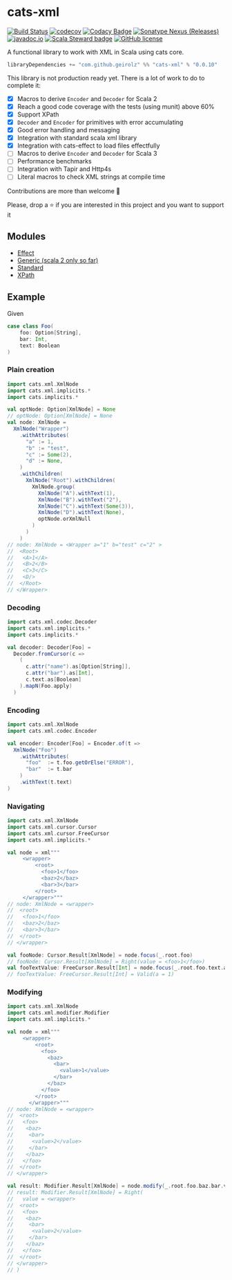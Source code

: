 # cats-xml

[![Build Status](https://github.com/geirolz/cats-xml/actions/workflows/cicd.yml/badge.svg)](https://github.com/geirolz/cats-xml/actions)
[![codecov](https://img.shields.io/codecov/c/github/geirolz/cats-xml)](https://codecov.io/gh/geirolz/cats-xml)
[![Codacy Badge](https://app.codacy.com/project/badge/Grade/3101ec45f0114ad0abde91181c8c238c)](https://www.codacy.com/gh/geirolz/cats-xml/dashboard?utm_source=github.com&amp;utm_medium=referral&amp;utm_content=geirolz/cats-xml&amp;utm_campaign=Badge_Grade)
[![Sonatype Nexus (Releases)](https://img.shields.io/nexus/r/com.github.geirolz/cats-xml-core_2.13?server=https%3A%2F%2Foss.sonatype.org)](https://mvnrepository.com/artifact/com.github.geirolz/cats-xml-core)
[![javadoc.io](https://javadoc.io/badge2/com.github.geirolz/cats-xml-core_2.13/javadoc.io.svg)](https://javadoc.io/doc/com.github.geirolz/cats-xml-core_2.13)
[![Scala Steward badge](https://img.shields.io/badge/Scala_Steward-helping-blue.svg?style=flat&logo=data:image/png;base64,iVBORw0KGgoAAAANSUhEUgAAAA4AAAAQCAMAAAARSr4IAAAAVFBMVEUAAACHjojlOy5NWlrKzcYRKjGFjIbp293YycuLa3pYY2LSqql4f3pCUFTgSjNodYRmcXUsPD/NTTbjRS+2jomhgnzNc223cGvZS0HaSD0XLjbaSjElhIr+AAAAAXRSTlMAQObYZgAAAHlJREFUCNdNyosOwyAIhWHAQS1Vt7a77/3fcxxdmv0xwmckutAR1nkm4ggbyEcg/wWmlGLDAA3oL50xi6fk5ffZ3E2E3QfZDCcCN2YtbEWZt+Drc6u6rlqv7Uk0LdKqqr5rk2UCRXOk0vmQKGfc94nOJyQjouF9H/wCc9gECEYfONoAAAAASUVORK5CYII=)](https://scala-steward.org)
[![GitHub license](https://img.shields.io/github/license/geirolz/cats-xml)](https://github.com/geirolz/cats-xml/blob/master/LICENSE)

A functional library to work with XML in Scala using cats core.

```sbt
libraryDependencies += "com.github.geirolz" %% "cats-xml" % "0.0.10"
```

This library is not production ready yet. There is a lot of work to do to complete it:
- [X] Macros to derive `Encoder` and `Decoder` for Scala 2
- [X] Reach a good code coverage with the tests (using munit) above 60%
- [X] Support XPath
- [X] `Decoder` and `Encoder` for primitives with error accumulating
- [X] Good error handling and messaging 
- [X] Integration with standard scala xml library
- [X] Integration with cats-effect to load files effectfully
- [ ] Macros to derive `Encoder` and `Decoder` for Scala 3
- [ ] Performance benchmarks
- [ ] Integration with Tapir and Http4s
- [ ] Literal macros to check XML strings at compile time

Contributions are more than welcome 💪

Please, drop a ⭐️ if you are interested in this project and you want to support it 

## Modules
- [Effect](docs/compiled/effect.md)
- [Generic (scala 2 only so far)](docs/compiled/generic.md)
- [Standard](docs/compiled/standard.md)
- [XPath](docs/compiled/xpath.md)

## Example
Given
```scala
case class Foo(
    foo: Option[String], 
    bar: Int, 
    text: Boolean
)
```

### Plain creation
```scala
import cats.xml.XmlNode
import cats.xml.implicits.*
import cats.implicits.*

val optNode: Option[XmlNode] = None
// optNode: Option[XmlNode] = None
val node: XmlNode = 
  XmlNode("Wrapper")
    .withAttributes(
      "a" := 1,
      "b" := "test",
      "c" := Some(2),
      "d" := None,
    )
    .withChildren(
      XmlNode("Root").withChildren(
        XmlNode.group(
          XmlNode("A").withText(1),
          XmlNode("B").withText("2"),
          XmlNode("C").withText(Some(3)),
          XmlNode("D").withText(None),
          optNode.orXmlNull
        )
      )
    )
// node: XmlNode = <Wrapper a="1" b="test" c="2" >
//  <Root>
//   <A>1</A>
//   <B>2</B>
//   <C>3</C>
//   <D/>
//  </Root>
// </Wrapper>
```

### Decoding
```scala
import cats.xml.codec.Decoder
import cats.xml.implicits.*
import cats.implicits.*

val decoder: Decoder[Foo] =
  Decoder.fromCursor(c =>
    (
      c.attr("name").as[Option[String]],
      c.attr("bar").as[Int],
      c.text.as[Boolean]
    ).mapN(Foo.apply)
  )
```

### Encoding
```scala
import cats.xml.XmlNode
import cats.xml.codec.Encoder

val encoder: Encoder[Foo] = Encoder.of(t =>
  XmlNode("Foo")
    .withAttributes(
      "foo"  := t.foo.getOrElse("ERROR"),
      "bar"  := t.bar
    )
    .withText(t.text)
)
```

### Navigating
```scala
import cats.xml.XmlNode
import cats.xml.cursor.Cursor
import cats.xml.cursor.FreeCursor
import cats.xml.implicits.*

val node = xml"""
     <wrapper>
         <root>
           <foo>1</foo>
           <baz>2</baz>
           <bar>3</bar>
         </root>
     </wrapper>"""
// node: XmlNode = <wrapper>
//  <root>
//   <foo>1</foo>
//   <baz>2</baz>
//   <bar>3</bar>
//  </root>
// </wrapper>

val fooNode: Cursor.Result[XmlNode] = node.focus(_.root.foo)
// fooNode: Cursor.Result[XmlNode] = Right(value = <foo>1</foo>)
val fooTextValue: FreeCursor.Result[Int] = node.focus(_.root.foo.text.as[Int])
// fooTextValue: FreeCursor.Result[Int] = Valid(a = 1)
```

### Modifying
```scala
import cats.xml.XmlNode
import cats.xml.modifier.Modifier
import cats.xml.implicits.*

val node = xml"""
     <wrapper>
         <root>
           <foo>
             <baz>
               <bar>
                 <value>1</value>
               </bar>
             </baz>
           </foo>
         </root>
       </wrapper>"""
// node: XmlNode = <wrapper>
//  <root>
//   <foo>
//    <baz>
//     <bar>
//      <value>2</value>
//     </bar>
//    </baz>
//   </foo>
//  </root>
// </wrapper>

val result: Modifier.Result[XmlNode] = node.modify(_.root.foo.baz.bar.value.modifyIfNode(_.withText(2)))
// result: Modifier.Result[XmlNode] = Right(
//   value = <wrapper>
//  <root>
//   <foo>
//    <baz>
//     <bar>
//      <value>2</value>
//     </bar>
//    </baz>
//   </foo>
//  </root>
// </wrapper>
// )
```
